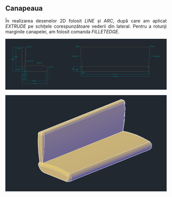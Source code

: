 ## Canapeaua

<p align="justify">
În realizarea desenelor 2D folosit <i>LINE</i> și <i>ARC</i>, după care am aplicat <i>EXTRUDE</i> pe schițele corespunzătoare vederii din lateral. Pentru a rotunji marginile canapelei, am folosit comanda <i>FILLETEDGE</i>.
</p>
  
<p align="center">
  <img src="./img/cotari.png" width=700>
</p>

<p align="center">
  <img src="./img/canapea.png" width=700>
</p>

